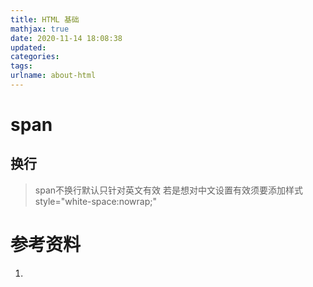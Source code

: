 ```yaml
---
title: HTML 基础
mathjax: true
date: 2020-11-14 18:08:38
updated:
categories:
tags:
urlname: about-html
---
```




<!-- more -->





# span





## 换行

> span不换行默认只针对英文有效 若是想对中文设置有效须要添加样式 style="white-space:nowrap;"







# 参考资料

1. 